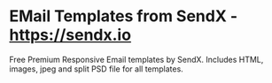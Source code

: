 # EMail Templates from SendX - https://sendx.io
Free Premium Responsive Email templates by SendX. Includes HTML, images, jpeg and split PSD file for all templates.